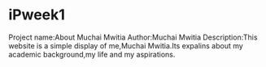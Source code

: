 # iPweek1
Project name:About Muchai Mwitia
Author:Muchai Mwitia
Description:This website is a simple display of me,Muchai Mwitia.Its expalins about my academic background,my life and my aspirations.
